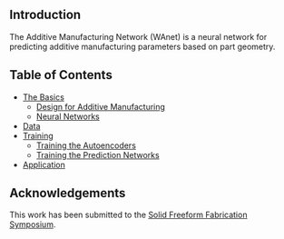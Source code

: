## Introduction
The Additive Manufacturing Network (WAnet) is a neural network for predicting additive manufacturing parameters based on part geometry.

## Table of Contents
* [The Basics]()
  * [Design for Additive Manufacturing]()
  * [Neural Networks]()
* [Data]()
* [Training]()
  * [Training the Autoencoders]()
  * [Training the Prediction Networks]()
* [Application]()

## Acknowledgements
This work has been submitted to the [Solid Freeform Fabrication Symposium](https://sffsymposium.engr.utexas.edu/).

